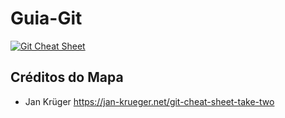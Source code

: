 # Guia-Git
<p>  
  <a href="https://jan-krueger.net/wordpress/wp-content/uploads/2007/09/git-cheat-sheet.pdf">
    <img src="https://imgur.com/Yiu6JhT" title="Git Cheat Sheet" />
  </a>
</p> 

 ## Créditos do Mapa
 - Jan Krüger https://jan-krueger.net/git-cheat-sheet-take-two
